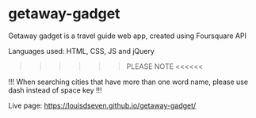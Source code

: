 # getaway-gadget
Getaway gadget is a travel guide web app, created using Foursquare API

Languages used: HTML, CSS, JS and jQuery

>>>>>> PLEASE NOTE <<<<<<

!!! When searching cities that have more than one word name, please use dash instead of space key !!!

Live page: https://louisdseven.github.io/getaway-gadget/


